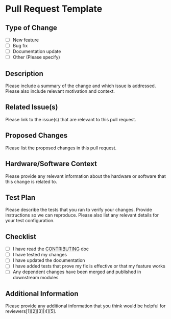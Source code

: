 # Pull Request Template

## Type of Change
- [ ] New feature
- [ ] Bug fix
- [ ] Documentation update
- [ ] Other (Please specify)

## Description
Please include a summary of the change and which issue is addressed. Please also include relevant motivation and context.

## Related Issue(s)
Please link to the issue(s) that are relevant to this pull request.

## Proposed Changes
Please list the proposed changes in this pull request.

## Hardware/Software Context
Please provide any relevant information about the hardware or software that this change is related to.

## Test Plan
Please describe the tests that you ran to verify your changes. Provide instructions so we can reproduce. Please also list any relevant details for your test configuration.

## Checklist
- [ ] I have read the [CONTRIBUTING](../CONTRIBUTING.md) doc
- [ ] I have tested my changes
- [ ] I have updated the documentation
- [ ] I have added tests that prove my fix is effective or that my feature works
- [ ] Any dependent changes have been merged and published in downstream modules

## Additional Information
Please provide any additional information that you think would be helpful for reviewers[1][2][3][4][5].
